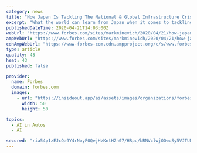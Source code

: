 ```yaml
---
category: news
title: "How Japan Is Tackling The National & Global Infrastructure Crisis & Pioneering Social Impact"
excerpt: "What the world can learn from Japan when it comes to tackling the national and global infrastructure crisis, and pioneering the world of social impact."
publishedDateTime: 2020-04-21T14:03:00Z
webUrl: "https://www.forbes.com/sites/markminevich/2020/04/21/how-japan-is-tackling-the-national--global-infrastructure-crisis--pioneering-social-impact/"
ampWebUrl: "https://www.forbes.com/sites/markminevich/2020/04/21/how-japan-is-tackling-the-national--global-infrastructure-crisis--pioneering-social-impact/amp/"
cdnAmpWebUrl: "https://www-forbes-com.cdn.ampproject.org/c/s/www.forbes.com/sites/markminevich/2020/04/21/how-japan-is-tackling-the-national--global-infrastructure-crisis--pioneering-social-impact/amp/"
type: article
quality: 43
heat: 43
published: false

provider:
  name: Forbes
  domain: forbes.com
  images:
    - url: "https://insideout.app/ai/assets/images/organizations/forbes.com-50x50.jpg"
      width: 50
      height: 50

topics:
  - AI in Autos
  - AI

secured: "ria54p1zEJcQa9Y4rNoyF0QejHzKntH2h07/HRpc/bRNVclwjOOwqSy5VJTUNqb3PpUGNL9jnmmPFD/nn+ULyQlLkYFKgCtZIgyu1Dky6wCKCTjjp2XvdFFZoSZjhfriU3g0ttan03l8fUvR7KRbDPjPbAux0RM1erIf2YexPVyerigmuKnCvp9SP8zHUedJphtfqlfDaVfvAz/XDJoS/q+5ZFgfjyPj5U/lQLXTBoxSm/8s+oMNygKe29dAhYi7L3rVHS2N6Y0y3zyqbAVzOxEG9uZVmJN11O0DKcZujC8pXCLsYTDHP2lGfzwWVXYb08bpfnY6bAoY5ALRyYdgacEklWM3SXDGK+JxnYZSIwTGjj88VUCwsXQxI3otBpBbjiVk7+qygaBIOXQvEcRGSeoHgWmgycoOHEDrN+8Qixlj4hzgpaQjEoeFX5HAabF1mfOUovRWrTv2HVgfKan32Jd7GGc+t4tI8tXn7AV1AEU=;u24MM4xcviQO+54zaZmXDg=="
---
```



